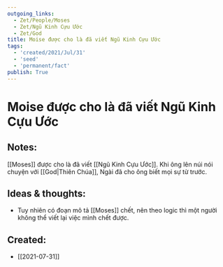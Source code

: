 ```yaml
---
outgoing_links:
  - Zet/People/Moses
  - Zet/Ngũ Kinh Cựu Ước
  - Zet/God
title: Moise được cho là đã viết Ngũ Kinh Cựu Ước
tags:
  - 'created/2021/Jul/31'
  - 'seed'
  - 'permanent/fact'
publish: True
---
```

# Moise được cho là đã viết Ngũ Kinh Cựu Ước

## Notes:
[[Moses]] được cho là đã viết [[Ngũ Kinh Cựu Ước]]. Khi ông lên núi nói chuyện với [[God|Thiên Chúa]], Ngài đã cho ông biết mọi sự từ trước.

## Ideas & thoughts:
- Tuy nhiên có đoạn mô tả [[Moses]] chết, nên theo logic thì một người không thể viết lại việc mình chết được. 
## Created:
- [[2021-07-31]]

